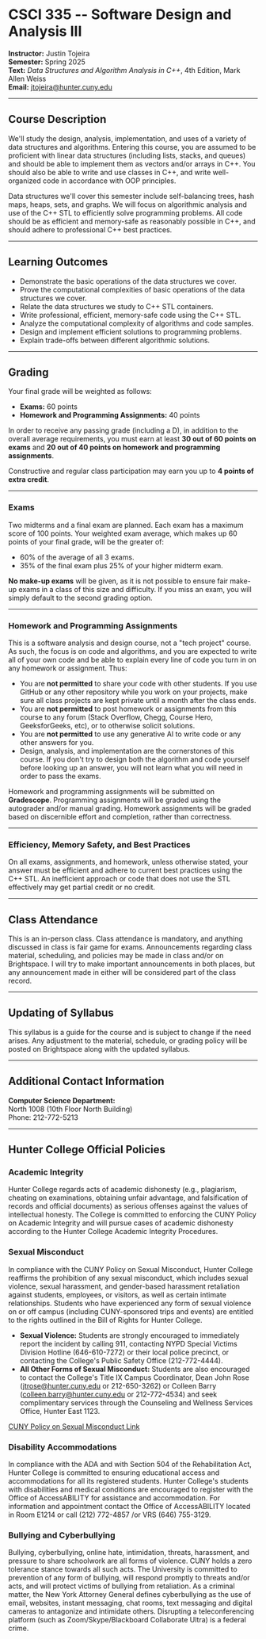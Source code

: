 # CSCI 335 -- Software Design and Analysis III

**Instructor:** Justin Tojeira  
**Semester:** Spring 2025  
**Text:** *Data Structures and Algorithm Analysis in C++*, 4th Edition, Mark Allen Weiss  
**Email:** jtojeira@hunter.cuny.edu  

---

## Course Description

We'll study the design, analysis, implementation, and uses of a variety of data structures and algorithms. Entering this course, you are assumed to be proficient with linear data structures (including lists, stacks, and queues) and should be able to implement them as vectors and/or arrays in C++. You should also be able to write and use classes in C++, and write well-organized code in accordance with OOP principles.

Data structures we'll cover this semester include self-balancing trees, hash maps, heaps, sets, and graphs. We will focus on algorithmic analysis and use of the C++ STL to efficiently solve programming problems. All code should be as efficient and memory-safe as reasonably possible in C++, and should adhere to professional C++ best practices.

---

## Learning Outcomes

- Demonstrate the basic operations of the data structures we cover.
- Prove the computational complexities of basic operations of the data structures we cover.
- Relate the data structures we study to C++ STL containers.
- Write professional, efficient, memory-safe code using the C++ STL.
- Analyze the computational complexity of algorithms and code samples.
- Design and implement efficient solutions to programming problems.
- Explain trade-offs between different algorithmic solutions.

---

## Grading

Your final grade will be weighted as follows:

- **Exams:** 60 points  
- **Homework and Programming Assignments:** 40 points  

In order to receive any passing grade (including a D), in addition to the overall average requirements, you must earn at least **30 out of 60 points on exams** and **20 out of 40 points on homework and programming assignments**.

Constructive and regular class participation may earn you up to **4 points of extra credit**.

---

### Exams

Two midterms and a final exam are planned. Each exam has a maximum score of 100 points. Your weighted exam average, which makes up 60 points of your final grade, will be the greater of:

- 60% of the average of all 3 exams.
- 35% of the final exam plus 25% of your higher midterm exam.

**No make-up exams** will be given, as it is not possible to ensure fair make-up exams in a class of this size and difficulty. If you miss an exam, you will simply default to the second grading option.

---

### Homework and Programming Assignments

This is a software analysis and design course, not a "tech project" course. As such, the focus is on code and algorithms, and you are expected to write all of your own code and be able to explain every line of code you turn in on any homework or assignment. Thus:

- You are **not permitted** to share your code with other students. If you use GitHub or any other repository while you work on your projects, make sure all class projects are kept private until a month after the class ends.
- You are **not permitted** to post homework or assignments from this course to any forum (Stack Overflow, Chegg, Course Hero, GeeksforGeeks, etc), or to otherwise solicit solutions.
- You are **not permitted** to use any generative AI to write code or any other answers for you.
- Design, analysis, and implementation are the cornerstones of this course. If you don't try to design both the algorithm and code yourself before looking up an answer, you will not learn what you will need in order to pass the exams.

Homework and programming assignments will be submitted on **Gradescope**. Programming assignments will be graded using the autograder and/or manual grading. Homework assignments will be graded based on discernible effort and completion, rather than correctness.

---

### Efficiency, Memory Safety, and Best Practices

On all exams, assignments, and homework, unless otherwise stated, your answer must be efficient and adhere to current best practices using the C++ STL. An inefficient approach or code that does not use the STL effectively may get partial credit or no credit.

---

## Class Attendance

This is an in-person class. Class attendance is mandatory, and anything discussed in class is fair game for exams. Announcements regarding class material, scheduling, and policies may be made in class and/or on Brightspace. I will try to make important announcements in both places, but any announcement made in either will be considered part of the class record.

---

## Updating of Syllabus

This syllabus is a guide for the course and is subject to change if the need arises. Any adjustment to the material, schedule, or grading policy will be posted on Brightspace along with the updated syllabus.

---

## Additional Contact Information

**Computer Science Department:**  
North 1008 (10th Floor North Building)  
Phone: 212-772-5213  

---

## Hunter College Official Policies

### Academic Integrity

Hunter College regards acts of academic dishonesty (e.g., plagiarism, cheating on examinations, obtaining unfair advantage, and falsification of records and official documents) as serious offenses against the values of intellectual honesty. The College is committed to enforcing the CUNY Policy on Academic Integrity and will pursue cases of academic dishonesty according to the Hunter College Academic Integrity Procedures.

### Sexual Misconduct

In compliance with the CUNY Policy on Sexual Misconduct, Hunter College reaffirms the prohibition of any sexual misconduct, which includes sexual violence, sexual harassment, and gender-based harassment retaliation against students, employees, or visitors, as well as certain intimate relationships. Students who have experienced any form of sexual violence on or off campus (including CUNY-sponsored trips and events) are entitled to the rights outlined in the Bill of Rights for Hunter College.

- **Sexual Violence:** Students are strongly encouraged to immediately report the incident by calling 911, contacting NYPD Special Victims Division Hotline (646-610-7272) or their local police precinct, or contacting the College's Public Safety Office (212-772-4444).
- **All Other Forms of Sexual Misconduct:** Students are also encouraged to contact the College's Title IX Campus Coordinator, Dean John Rose (jtrose@hunter.cuny.edu or 212-650-3262) or Colleen Barry (colleen.barry@hunter.cuny.edu or 212-772-4534) and seek complimentary services through the Counseling and Wellness Services Office, Hunter East 1123.

[CUNY Policy on Sexual Misconduct Link](https://www1.cuny.edu/sites/title-ix/campus/university/)

### Disability Accommodations

In compliance with the ADA and with Section 504 of the Rehabilitation Act, Hunter College is committed to ensuring educational access and accommodations for all its registered students. Hunter College's students with disabilities and medical conditions are encouraged to register with the Office of AccessABILITY for assistance and accommodation. For information and appointment contact the Office of AccessABILITY located in Room E1214 or call (212) 772-4857 /or VRS (646) 755-3129.

### Bullying and Cyberbullying

Bullying, cyberbullying, online hate, intimidation, threats, harassment, and pressure to share schoolwork are all forms of violence. CUNY holds a zero tolerance stance towards all such acts. The University is committed to prevention of any form of bullying, will respond promptly to threats and/or acts, and will protect victims of bullying from retaliation. As a criminal matter, the New York Attorney General defines cyberbullying as the use of email, websites, instant messaging, chat rooms, text messaging and digital cameras to antagonize and intimidate others. Disrupting a teleconferencing platform (such as Zoom/Skype/Blackboard Collaborate Ultra) is a federal crime.